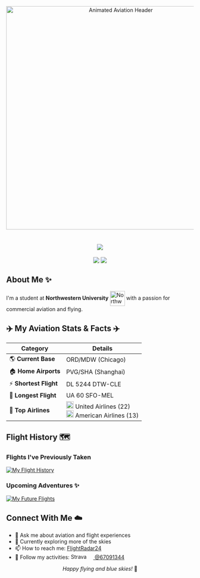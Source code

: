 <div align="center">
  <img src="https://gifdb.com/images/high/airplane-flying-over-clouds-animation-ze5q7n0em6ea9wpr.gif" width="600" alt="Animated Aviation Header">
</div>

<h1 align="center">
  <img src="https://readme-typing-svg.herokuapp.com/?lines=Hello,+Aviation+Enthusiast!+✈️;Welcome+to+my+profile!;Fly+high,+dream+big!&center=true&size=30&color=4169E1&background=FFFFFF00">
</h1>

<p align="center">
  <img src="https://img.shields.io/badge/Airports-ORD/MDW%20⟷%20PVG/SHA-blue?style=for-the-badge&logo=airport&logoColor=white&labelColor=25408F">
  <img src="https://img.shields.io/badge/Flights-Logging%20Always%20✓-skyblue?style=for-the-badge&logo=flightradar24&logoColor=white&labelColor=25408F">
</p>

## About Me ✨

I'm a student at **Northwestern University** <img src="https://www.northwestern.edu/brand/images/wordmark/wordmark-vert.jpg" height="40" alt="Northwestern University Logo" style="vertical-align: middle;"> with a passion for commercial aviation and flying.

## ✈️ My Aviation Stats & Facts ✈️

| Category | Details |
|----------|---------|
| 🌎 **Current Base** | ORD/MDW (Chicago) |
| 🏠 **Home Airports** | PVG/SHA (Shanghai) |
| ⚡ **Shortest Flight** | DL 5244 DTW-CLE |
| 🛫 **Longest Flight** | UA 60 SFO-MEL |
| 💺 **Top Airlines** | <img src="https://img.icons8.com/color/48/000000/united-airlines.png" height="20"/> United Airlines (22)<br><img src="https://img.icons8.com/color/48/000000/american-airlines.png" height="20"/> American Airlines (13)<br> |

## Flight History 🗺️

### Flights I've Previously Taken
<a href="https://my.flightradar24.com/lxd262">
  <img src="https://banners-my.flightradar24.com/lxd262.png" alt="My Flight History" />
</a>

### Upcoming Adventures ✨
<a href="https://my.flightradar24.com/lxd262">
  <img src="https://banners-my.flightradar24.com/lxd262-future.png" alt="My Future Flights" />
</a>

## Connect With Me ☁️

- 💬 Ask me about aviation and flight experiences
- 🌱 Currently exploring more of the skies
- 📫 How to reach me: [FlightRadar24](https://my.flightradar24.com/lxd262)
- 🏃 Follow my activities: <a href='https://strava.com/athletes/67091344' target="_blank"><img src='https://badges.strava.com/logo-strava.png' alt='Strava' height=15 width=60 /> @67091344</a>

<div align="center">
  <i>Happy flying and blue skies!</i> 🛫
</div>

<!---
lxd262/lxd262 is a ✨ special ✨ repository because its `README.md` (this file) appears on your GitHub profile.
You can click the Preview link to take a look at your changes.
--->
